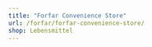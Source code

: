 ```yaml
---
title: "Forfar Convenience Store"
url: /forfar/forfar-convenience-store/
shop: Lebensmittel
---
```

